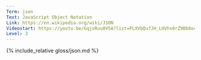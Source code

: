 ```yaml
---
Term: json
Text: JavaScript Object Notation
Link: https://en.wikipedia.org/wiki/JSON
Videostart: https://youtu.be/GqjsRuu0V5A?list=PLXVbQu7JH_LHVhs0rZ9Bb8ocyKlPljkaG&t=08m08s
Level: 3
---
```


{% include_relative gloss/json.md %}
